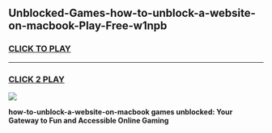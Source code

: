 
## Unblocked-Games-how-to-unblock-a-website-on-macbook-Play-Free-w1npb
<h3>
<a href="https://premium76.site?title=how-to-unblock-a-website-on-macbook&ref=18A1">CLICK TO PLAY</a></h3>
<hr>

<h3>
<a href="https://premium76.site?title=how-to-unblock-a-website-on-macbook&ref=18A1">CLICK 2 PLAY</a>
  
</h3>

<a href="https://premium76.site?title=how-to-unblock-a-website-on-macbook&ref=18A1"><img src="https://clearcache.store/games.png"></a>


**how-to-unblock-a-website-on-macbook games unblocked: Your Gateway to Fun and Accessible Online Gaming**
